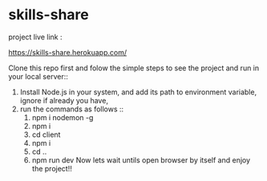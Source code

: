 # skills-share

project live link :

https://skills-share.herokuapp.com/


Clone this repo first and folow the simple steps to see the project and run in your local server::
1. Install Node.js in your system, and add its path to environment variable, ignore if already you have,
2. run the commands as follows ::
      1. npm i nodemon -g
      2. npm i
      3. cd client
      4. npm i
      5. cd ..
      6. npm run dev
  Now lets wait untils open browser by itself and enjoy the project!!
